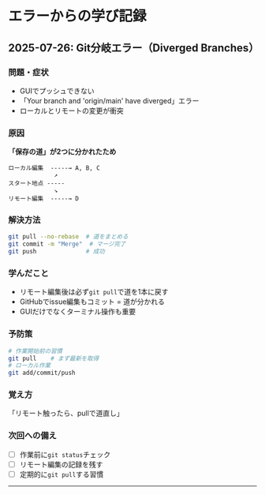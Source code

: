 # エラーからの学び記録

## 2025-07-26: Git分岐エラー（Diverged Branches）

### 問題・症状
- GUIでプッシュできない
- 「Your branch and 'origin/main' have diverged」エラー
- ローカルとリモートの変更が衝突

### 原因
**「保存の道」が2つに分かれたため**
```
ローカル編集  -----→ A, B, C
             ↗
スタート地点 -----
             ↘
リモート編集  -----→ D
```

### 解決方法
```bash
git pull --no-rebase  # 道をまとめる
git commit -m "Merge"  # マージ完了
git push              # 成功
```

### 学んだこと
- リモート編集後は必ず`git pull`で道を1本に戻す
- GitHubでissue編集もコミット = 道が分かれる
- GUIだけでなくターミナル操作も重要

### 予防策
```bash
# 作業開始前の習慣
git pull    # まず最新を取得
# ローカル作業
git add/commit/push
```

### 覚え方
「リモート触ったら、pullで道直し」

### 次回への備え
- [ ] 作業前に`git status`チェック
- [ ] リモート編集の記録を残す
- [ ] 定期的に`git pull`する習慣

---